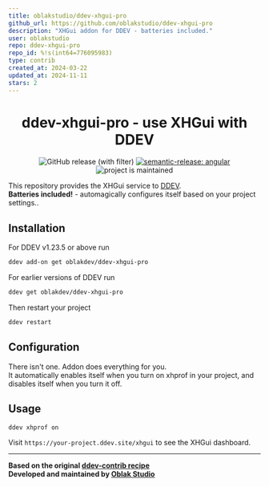 ```yaml
---
title: oblakstudio/ddev-xhgui-pro
github_url: https://github.com/oblakstudio/ddev-xhgui-pro
description: "XHGui addon for DDEV - batteries included."
user: oblakstudio
repo: ddev-xhgui-pro
repo_id: %!s(int64=776095983)
type: contrib
created_at: 2024-03-22
updated_at: 2024-11-11
stars: 2
---
```


<div align="center">

# ddev-xhgui-pro - use XHGui with DDEV 

![GitHub release (with filter)](https://img.shields.io/github/v/release/oblakstudio/ddev-xhgui-pro)
[![semantic-release: angular](https://img.shields.io/badge/semantic--release-angular-e10079?logo=semantic-release)](https://github.com/semantic-release/semantic-release)
![project is maintained](https://img.shields.io/maintenance/yes/2024.svg)

</div>

This repository provides the XHGui service to [DDEV](https://ddev.readthedocs.io).  
**Batteries included!** - automagically configures itself based on your project settings..

## Installation

For DDEV v1.23.5 or above run

```bash
ddev add-on get oblakdev/ddev-xhgui-pro
```

For earlier versions of DDEV run

```bash
ddev get oblakdev/ddev-xhgui-pro
```

Then restart your project

```bash
ddev restart
```

## Configuration

There isn't one. Addon does everything for you.  
It automatically enables itself when you turn on xhprof in your project, and disables itself when you turn it off.

## Usage

```bash
ddev xhprof on
```

Visit `https://your-project.ddev.site/xhgui` to see the XHGui dashboard.

___

**Based on the original [ddev-contrib recipe](https://github.com/ddev/ddev-contrib/tree/master/docker-compose-services/mongodb)**  
**Developed and maintained by [Oblak Studio](https://github.com/oblakstudio)**

